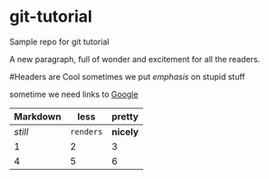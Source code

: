 # git-tutorial
Sample repo for git tutorial

A new paragraph, full of wonder and excitement for all the readers. 

#Headers are Cool
sometimes we put *emphasis* on stupid stuff

sometime we need links to [Google](https://google.com "Google's Homepage")

Markdown | less | pretty 
--- | --- | ---
*still* | `renders` | __nicely__
1 | 2 | 3
4 | 5 | 6 

